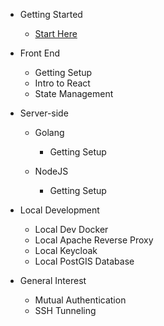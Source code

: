 - Getting Started

  - [Start Here](/)

- Front End

  - Getting Setup
  - Intro to React
  - State Management

- Server-side

  - Golang

    - Getting Setup

  - NodeJS
    - Getting Setup

- Local Development

  - Local Dev Docker
  - Local Apache Reverse Proxy
  - Local Keycloak
  - Local PostGIS Database

- General Interest

  - Mutual Authentication
  - SSH Tunneling
